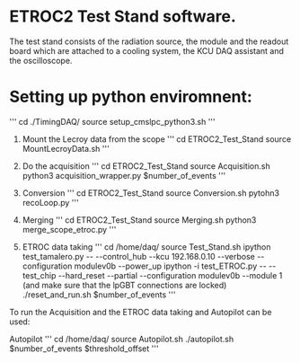 # ETROC2 Test Stand software.
The test stand consists of the radiation source, the module and the readout board which are attached to a cooling system, the KCU DAQ assistant and the oscilloscope.

# Setting up python enviromnent:
'''
cd ./TimingDAQ/
source setup_cmslpc_python3.sh
'''


1) Mount the Lecroy data from the scope
'''
cd ETROC2_Test_Stand
source MountLecroyData.sh 
'''

2) Do the acquisition
'''
cd ETROC2_Test_Stand
source Acquisition.sh
python3 acquisition_wrapper.py $number_of_events
'''

3) Conversion
'''
cd ETROC2_Test_Stand
source Conversion.sh
pytohn3 recoLoop.py
'''

5) Merging
'''
cd ETROC2_Test_Stand
source Merging.sh
python3 merge_scope_etroc.py
'''

6) ETROC data taking
'''
cd /home/daq/
source Test_Stand.sh
ipython test_tamalero.py -- --control_hub --kcu 192.168.0.10 --verbose --configuration modulev0b --power_up
ipython -i test_ETROC.py -- --test_chip --hard_reset --partial --configuration modulev0b --module 1 
(and make sure that the lpGBT connections are locked)
./reset_and_run.sh $number_of_events
'''

To run the Acquisition and the ETROC data taking and Autopilot can be used:

Autopilot
'''
cd /home/daq/
source Autopilot.sh
./autopilot.sh $number_of_events $threshold_offset
'''
